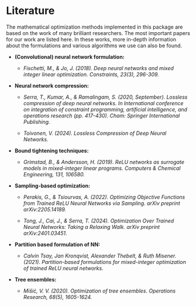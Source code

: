 # Literature

The mathematical optimization methods implemented in this package are based on the work of many brilliant researchers.
The most important papers for our work are listed here. In these works, more in-depth information about the formulations and various algorithms we use can also be found.

* **(Convolutional) neural network formulation:**
    
    * *Fischetti, M., & Jo, J. (2018). Deep neural networks and mixed integer linear optimization. Constraints, 23(3), 296-309.*

* **Neural network compression:**

    * *Serra, T., Kumar, A., & Ramalingam, S. (2020, September). Lossless compression of deep neural networks. In International conference on integration of constraint programming, artificial intelligence, and operations research (pp. 417-430). Cham: Springer International Publishing.*

    * *Toivonen, V. (2024). Lossless Compression of Deep Neural Networks.*

* **Bound tightening techniques:**

    * *Grimstad, B., & Andersson, H. (2019). ReLU networks as surrogate models in mixed-integer linear programs. Computers & Chemical Engineering, 131, 106580.*

* **Sampling-based optimization:**

    * *Perakis, G., & Tsiourvas, A. (2022). Optimizing Objective Functions from Trained ReLU Neural Networks via Sampling. arXiv preprint arXiv:2205.14189.*

    * *Tong, J., Cai, J., & Serra, T. (2024). Optimization Over Trained Neural Networks: Taking a Relaxing Walk. arXiv preprint arXiv:2401.03451.*
* **Partition based formulation of NN:**
    * *Calvin Tsay, Jan Kronqvist, Alexander Thebelt, & Ruth Misener. (2021). Partition-based formulations for mixed-integer optimization of trained ReLU neural networks.*

* **Tree ensembles:**

    * *Mišić, V. V. (2020). Optimization of tree ensembles. Operations Research, 68(5), 1605-1624.*